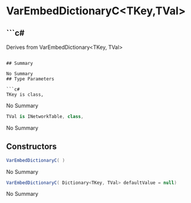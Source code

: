 # VarEmbedDictionaryC<TKey,TVal>

## ```c#
Derives from VarEmbedDictionary<TKey, TVal>
```

## Summary

No Summary
## Type Parameters

```c#
TKey is class, 
```
No Summary
```c#
TVal is INetworkTable, class, 
```
No Summary
## Constructors

```c#
VarEmbedDictionaryC( ) 
```
No Summary
```c#
VarEmbedDictionaryC( Dictionary<TKey, TVal> defaultValue = null) 
```
No Summary
